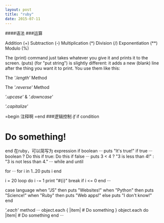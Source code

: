 ```yaml
---
layout: post
title: "ruby"
date: 2015-07-11
---
```

####语法
###运算

Addition (+)
Subtraction (-)
Multiplication (*)
Division (/)
Exponentiation (**)
Modulo (%)

The (print) command just takes whatever you give it and prints it to the screen. (puts) (for "put string") is slightly different: it adds a new (blank) line after the thing you want it to print. You use them like this:

The *'.length'* Method

The *'.reverse'* Method

*'.upcase'* & *'.downcase'*

*'.capitalize'*


=begin
注释啊
=end
###逻辑控制
*if*
if condition
  # Do something!
end
在ruby，可以简写为
expression if boolean
···
puts "It's true!" if true
···
boolean ? Do this if true: Do this if false
···
puts 3 < 4 ? "3 is less than 4!" : "3 is not less than 4."
···
while and until

for
···
for i in 1..20
puts i
end

i = 20
loop do
  i -= 1
  print "#{i}"
  break if i <= 0
end
···

case language
  when "JS" then puts "Websites!"
  when "Python" then puts "Science!"
  when "Ruby" then puts "Web apps!"
  else puts "I don't know!"
end

*'.each'* method
···
object.each { |item| # Do something }
object.each do |item| # Do something end
···